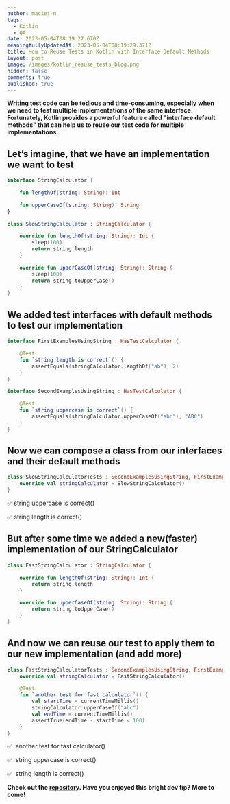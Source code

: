 ```yaml
---
author: maciej-n
tags:
  - Kotlin
  - QA
date: 2023-05-04T08:19:27.670Z
meaningfullyUpdatedAt: 2023-05-04T08:19:29.371Z
title: How to Reuse Tests in Kotlin with Interface Default Methods
layout: post
image: /images/kotlin_resuse_tests_blog.png
hidden: false
comments: true
published: true
---
```

**Writing test code can be tedious and time-consuming, especially when we need to test multiple implementations of the same interface. Fortunately, Kotlin provides a powerful feature called "interface default methods" that can help us to reuse our test code for multiple implementations.**

<InstagramEmbed url='https://www.instagram.com/p/CanUPIjAH3z/?igshid=YmMyMTA2M2Y=' />

## Let’s imagine, that we have an implementation we want to test

```kotlin
interface StringCalculator {

    fun lengthOf(string: String): Int

    fun upperCaseOf(string: String): String
}

class SlowStringCalculator : StringCalculator {

    override fun lengthOf(string: String): Int {
        sleep(100)
        return string.length
    }

    override fun upperCaseOf(string: String): String {
        sleep(100)
        return string.toUpperCase()
    }
}
```

## We added test interfaces with default methods to test our implementation

```kotlin
interface FirstExamplesUsingString : HasTestCalculator {

    @Test
    fun `string length is correct`() {
        assertEquals(stringCalculator.lengthOf("ab"), 2)
    }
}

interface SecondExamplesUsingString : HasTestCalculator {

    @Test
    fun `string uppercase is correct`() {
        assertEquals(stringCalculator.upperCaseOf("abc"), "ABC")
    }
}
```

## Now we can compose a class from our interfaces and their default methods

```kotlin
class SlowStringCalculatorTests : SecondExamplesUsingString, FirstExamplesUsingString {
    override val stringCalculator = SlowStringCalculator()
}
```

✅  string uppercase is correct()


✅  string length is correct()

## But after some time we added a new(faster) implementation of our StringCalculator

```kotlin
class FastStringCalculator : StringCalculator {

    override fun lengthOf(string: String): Int {
        return string.length
    }

    override fun upperCaseOf(string: String): String {
        return string.toUpperCase()
    }
}
```

## And now we can reuse our test to apply them to our new implementation (and add more)

```kotlin
class FastStringCalculatorTests : SecondExamplesUsingString, FirstExamplesUsingString {
    override val stringCalculator = FastStringCalculator()

    @Test
    fun `another test for fast calculator`() {
        val startTime = currentTimeMillis()
        stringCalculator.upperCaseOf("abc")
        val endTime = currentTimeMillis()
        assertTrue(endTime - startTime < 100)
    }
}
```

✅  another test for fast calculator()


✅  string uppercase is correct()


✅  string length is correct()

**Check out the [repository](https://github.com/bright/dev-tips/blob/main/kotlin/ReuseTestsWithInterfaceDefaultMethods.kt). Have you enjoyed this bright dev tip? More to come!**